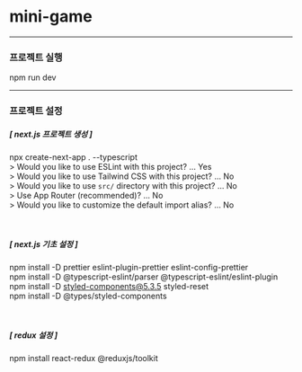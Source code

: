 # mini-game

---

### 프로젝트 실행

npm run dev

---

### 프로젝트 설정

##### [ next.js 프로젝트 생성 ]

npx create-next-app . --typescript  
\> Would you like to use ESLint with this project? ... Yes  
\> Would you like to use Tailwind CSS with this project? ... No  
\> Would you like to use `src/` directory with this project? ... No  
\> Use App Router (recommended)? ... No  
\> Would you like to customize the default import alias? ... No

<br />

##### [ next.js 기초 설정 ]

npm install -D prettier eslint-plugin-prettier eslint-config-prettier  
npm install -D @typescript-eslint/parser @typescript-eslint/eslint-plugin  
npm install -D styled-components@5.3.5 styled-reset  
npm install -D @types/styled-components

<br />

##### [ redux 설정 ]

npm install react-redux @reduxjs/toolkit
